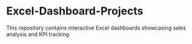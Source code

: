# Excel-Dashboard-Projects
This repository contains interactive Excel dashboards showcasing sales analysis and KPI tracking
